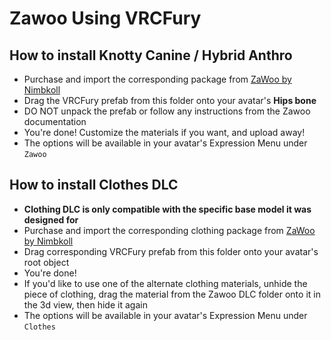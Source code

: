Zawoo Using VRCFury
==

## How to install Knotty Canine / Hybrid Anthro
* Purchase and import the corresponding package from [ZaWoo by Nimbkoll](https://zawoo.gumroad.com/)
* Drag the VRCFury prefab from this folder onto your avatar's **Hips bone**
* DO NOT unpack the prefab or follow any instructions from the Zawoo documentation
* You're done! Customize the materials if you want, and upload away!
* The options will be available in your avatar's Expression Menu under `Zawoo`

## How to install Clothes DLC
* **Clothing DLC is only compatible with the specific base model it was designed for**
* Purchase and import the corresponding clothing package from [ZaWoo by Nimbkoll](https://zawoo.gumroad.com/)
* Drag corresponding VRCFury prefab from this folder onto your avatar's root object
* You're done!
* If you'd like to use one of the alternate clothing materials, unhide the piece of clothing, drag the material from the Zawoo DLC folder onto it in the 3d view, then hide it again
* The options will be available in your avatar's Expression Menu under `Clothes`
